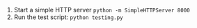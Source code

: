 1. Start a simple HTTP server `python -m SimpleHTTPServer 8000`
1. Run the test script: `python testing.py`
